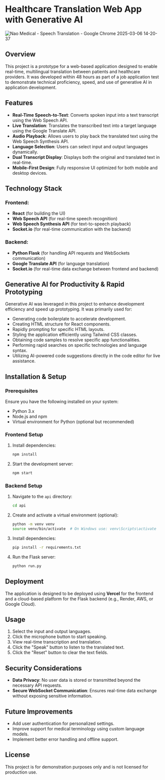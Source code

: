 # Healthcare Translation Web App with Generative AI

![Nao Medical - Speech Translation - Google Chrome 2025-03-06 14-20-37](https://github.com/user-attachments/assets/fb78f36b-d4ef-4923-8ad5-aa612419a41f)

## Overview

This project is a prototype for a web-based application designed to enable real-time, multilingual translation between patients and healthcare providers. It was developed within 48 hours as part of a job application test to demonstrate technical proficiency, speed, and use of generative AI in application development.

## Features

- **Real-Time Speech-to-Text**: Converts spoken input into a text transcript using the Web Speech API.
- **Live Translation**: Translates the transcribed text into a target language using the Google Translate API.
- **Audio Playback**: Allows users to play back the translated text using the Web Speech Synthesis API.
- **Language Selection**: Users can select input and output languages dynamically.
- **Dual Transcript Display**: Displays both the original and translated text in real-time.
- **Mobile-First Design**: Fully responsive UI optimized for both mobile and desktop devices.

## Technology Stack

### Frontend:

- **React** (for building the UI)
- **Web Speech API** (for real-time speech recognition)
- **Web Speech Synthesis API** (for text-to-speech playback)
- **Socket.io** (for real-time communication with the backend)

### Backend:

- **Python Flask** (for handling API requests and WebSockets communication)
- **Google Translate API** (for language translation)
- **Socket.io** (for real-time data exchange between frontend and backend)

## Generative AI for Productivity & Rapid Prototyping
Generative AI was leveraged in this project to enhance development efficiency and speed up prototyping. It was primarily used for:
- Generating code boilerplate to accelerate development.
- Creating HTML structure for React components.
- Rapidly prompting for specific HTML layouts.
- Styling the application efficiently using Tailwind CSS classes.
- Obtaining code samples to resolve specific app functionalities.
- Performing rapid searches on specific technologies and language syntax.
- Utilizing AI-powered code suggestions directly in the code editor for live assistance.

## Installation & Setup

### Prerequisites

Ensure you have the following installed on your system:

- Python 3.x
- Node.js and npm
- Virtual environment for Python (optional but recommended)

### Frontend Setup
1. Install dependencies:
   ```sh
   npm install
   ```
2. Start the development server:
   ```sh
   npm start
   ```

### Backend Setup
1. Navigate to the `api` directory:
   ```sh
   cd api
   ```
2. Create and activate a virtual environment (optional):
   ```sh
   python -m venv venv
   source venv/bin/activate  # On Windows use: venv\Scripts\activate
   ```
3. Install dependencies:
   ```sh
   pip install -r requirements.txt
   ```
4. Run the Flask server:
   ```sh
   python run.py
   ```

## Deployment

The application is designed to be deployed using **Vercel** for the frontend and a cloud-based platform for the Flask backend (e.g., Render, AWS, or Google Cloud).

## Usage

1. Select the input and output languages.
2. Click the microphone button to start speaking.
3. View real-time transcription and translation.
4. Click the "Speak" button to listen to the translated text.
5. Click the "Reset" button to clear the text fields.

## Security Considerations

- **Data Privacy**: No user data is stored or transmitted beyond the necessary API requests.
- **Secure WebSocket Communication**: Ensures real-time data exchange without exposing sensitive information.

## Future Improvements

- Add user authentication for personalized settings.
- Improve support for medical terminology using custom language models.
- Implement better error handling and offline support.

## License

This project is for demonstration purposes only and is not licensed for production use.


